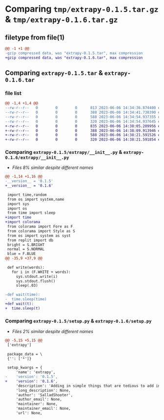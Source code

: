 # Comparing `tmp/extrapy-0.1.5.tar.gz` & `tmp/extrapy-0.1.6.tar.gz`

## filetype from file(1)

```diff
@@ -1 +1 @@
-gzip compressed data, was "extrapy-0.1.5.tar", max compression
+gzip compressed data, was "extrapy-0.1.6.tar", max compression
```

## Comparing `extrapy-0.1.5.tar` & `extrapy-0.1.6.tar`

### file list

```diff
@@ -1,4 +1,4 @@
--rw-r--r--   0        0        0      813 2023-06-06 14:34:36.874400 extrapy-0.1.5/extrapy/__init__.py
--rw-r--r--   0        0        0      388 2023-06-06 14:34:41.738390 extrapy-0.1.5/pyproject.toml
--rw-r--r--   0        0        0      588 2023-06-06 14:34:54.937355 extrapy-0.1.5/setup.py
--rw-r--r--   0        0        0      320 2023-06-06 14:34:54.937645 extrapy-0.1.5/PKG-INFO
+-rw-r--r--   0        0        0      835 2023-06-06 14:38:05.209956 extrapy-0.1.6/extrapy/__init__.py
+-rw-r--r--   0        0        0      388 2023-06-06 14:38:09.913946 extrapy-0.1.6/pyproject.toml
+-rw-r--r--   0        0        0      588 2023-06-06 14:38:21.591526 extrapy-0.1.6/setup.py
+-rw-r--r--   0        0        0      320 2023-06-06 14:38:21.591854 extrapy-0.1.6/PKG-INFO
```

### Comparing `extrapy-0.1.5/extrapy/__init__.py` & `extrapy-0.1.6/extrapy/__init__.py`

 * *Files 8% similar despite different names*

```diff
@@ -1,14 +1,16 @@
-__version__ = '0.1.5'
+__version__ = '0.1.6'
 
 import time,random
 from os import system,name
 import sys
 import os
 from time import sleep
+import time
+import colorama
 from colorama import Fore as F
 from colorama import Style as S
 from os import system as syst
 from replit import db
 bright = S.BRIGHT
 normal = S.NORMAL
 blue = F.BLUE
@@ -35,9 +37,9 @@
     
 def write(words):
   for i in (F.WHITE + words):
     sys.stdout.write(i)
     sys.stdout.flush()
     sleep(.03)
     
-def wait(time):
-  time.sleep(time)
+def wait(t):
+  time.sleep(t)
```

### Comparing `extrapy-0.1.5/setup.py` & `extrapy-0.1.6/setup.py`

 * *Files 2% similar despite different names*

```diff
@@ -5,15 +5,15 @@
 ['extrapy']
 
 package_data = \
 {'': ['*']}
 
 setup_kwargs = {
     'name': 'extrapy',
-    'version': '0.1.5',
+    'version': '0.1.6',
     'description': 'Adding in simple things that are tedious to add in on your own, with one simple line you can unlock easiness.',
     'long_description': None,
     'author': 'SalladShooter',
     'author_email': None,
     'maintainer': None,
     'maintainer_email': None,
     'url': None,
```

